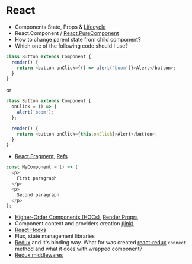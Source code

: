 # React

- Components State, Props & [Lifecycle](http://projects.wojtekmaj.pl/react-lifecycle-methods-diagram/)
- React.Component / [React.PureComponent](https://reactjs.org/docs/react-api.html#reactpurecomponent)
- How to change parent state from child component?
- Which one of the following code should I use?

```javascript
class Button extends Component {
  render() {
    return <button onClick={() => alert('boom')}>Alert</button>;
  }
}
```

or

```javascript
class Button extends Component {
  onClick = () => {
    alert('boom');
  };

  render() {
    return <button onClick={this.onClick}>Alert</button>;
  }
}
```

- [React.Fragment](https://reactjs.org/docs/react-api.html#reactfragment), [Refs](https://reactjs.org/docs/glossary.html#refs)

```javascript
const MyComponent = () => (
  <p>
    First paragraph
  </p>
  <p>
    Second paragraph
  </p>
);
```

- [Higher-Order Components (HOCs)](https://reactjs.org/docs/higher-order-components.html), [Render Proprs](https://reactjs.org/docs/render-props.html)
- Component context and providers creation [(link)](https://reactjs.org/docs/context.html)
- [React Hooks](https://reactjs.org/docs/hooks-intro.html)
- Flux, state management libraries
- [Redux](https://redux.js.org/) and it's binding way. What for was created [react-redux](https://github.com/reactjs/react-redux) `connect` method and what it does with wrapped component?
- [Redux middlewares](https://redux.js.org/advanced/middleware)
